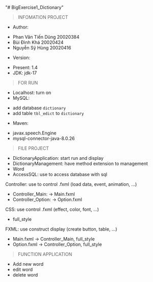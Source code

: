 "# BigExercise1_Dictionary" 
> INFOMATION PROJECT
+ Author:
- Phan Văn Tiến Dũng 20020384
- Bùi Đình Khá 20020424
- Nguyễn Sỹ Hùng 20020416
+ Version:
- Present: 1.4
- JDK: jdk-17

> FOR RUN
+ Localhost: turn on
+ MySQL: 
- add database `dictionary`
- add table `tbl_edict` to `dictionary`
+ Maven:
- javax.speech.Engine
- mysql-connector-java-8.0.26

> FILE PROJECT
+ DictionaryApplication: start run and display
+ DictionaryManagement: have method extension to management
+ Word
+ AccessSQL: use to access database with sql

Controller: use to control .fxml (load data, event, animation, ...)
+ Controller_Main: -> Main.fxml
+ Controller_Option: -> Option.fxml

CSS: use control .fxml (effect, color, font, ...)
+ full_style

FXML: use construct display (create button, table, ...)
+ Main.fxml -> Controller_Main, full_style
+ Option.fxml -> Controller_Option, full_style

> FUNCTION APPLICATION
+ Add new word
+ edit word
+ delete word
